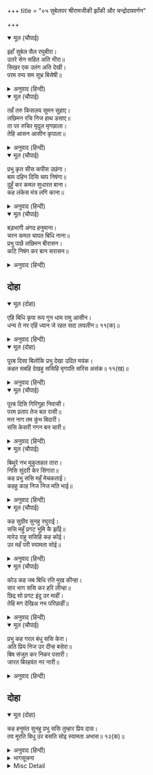 +++
title = "०५ सुबेलपर श्रीरामजीकी झाँकी और चन्द्रोदयवर्णन"

+++


<details open><summary>मूल (चौपाई)</summary>

इहाँ सुबेल सैल रघुबीरा।  
उतरे सेन सहित अति भीरा॥  
सिखर एक उतंग अति देखी।  
परम रम्य सम सुभ्र बिसेषी॥
</details>

<details><summary>अनुवाद (हिन्दी)</summary>

यहाँ श्रीरघुवीर सुबेल पर्वतपर सेनाकी बड़ी भीड़ (बड़े समूह) के साथ उतरे। पर्वतका एक बहुत ऊँचा, परम रमणीय, समतल और विशेषरूपसे उज्ज्वल शिखर देखकर—॥ १॥
</details>

<details open><summary>मूल (चौपाई)</summary>

तहँ तरु किसलय सुमन सुहाए।  
लछिमन रचि निज हाथ डसाए॥  
ता पर रुचिर मृदुल मृगछाला।  
तेहि आसन आसीन कृपाला॥
</details>

<details><summary>अनुवाद (हिन्दी)</summary>

वहाँ लक्ष्मणजीने वृक्षोंके कोमल पत्ते और सुन्दर फूल अपने हाथोंसे सजाकर बिछा दिये। उसपर सुन्दर और कोमल मृगछाला बिछा दी। उसी आसनपर कृपालु श्रीरामजी विराजमान थे॥ २॥
</details>

<details open><summary>मूल (चौपाई)</summary>

प्रभु कृत सीस कपीस उछंगा।  
बाम दहिन दिसि चाप निषंगा॥  
दुहुँ कर कमल सुधारत बाना।  
कह लंकेस मंत्र लगि काना॥
</details>

<details><summary>अनुवाद (हिन्दी)</summary>

प्रभु श्रीरामजी वानरराज सुग्रीवकी गोदमें अपना सिर रखे हैं। उनकी बायीं ओर धनुष तथा दाहिनी ओर तरकस (रखा) है। वे अपने दोनों कर-कमलोंसे बाण सुधार रहे हैं। विभीषणजी कानोंसे लगकर सलाह कर रहे हैं॥ ३॥
</details>

<details open><summary>मूल (चौपाई)</summary>

बड़भागी अंगद हनुमाना।  
चरन कमल चापत बिधि नाना॥  
प्रभु पाछें लछिमन बीरासन।  
कटि निषंग कर बान सरासन॥
</details>

<details><summary>अनुवाद (हिन्दी)</summary>

परम भाग्यशाली अंगद और हनुमान् अनेकों प्रकारसे प्रभुके चरणकमलोंको दबा रहे हैं। लक्ष्मणजी कमरमें तरकस कसे और हाथोंमें धनुष-बाण लिये वीरासनसे प्रभुके पीछे सुशोभित हैं॥ ४॥
</details>

## दोहा


<details open><summary>मूल (दोहा)</summary>

एहि बिधि कृपा रूप गुन धाम रामु आसीन।  
धन्य ते नर एहिं ध्यान जे रहत सदा लयलीन॥ ११(क)॥
</details>

<details><summary>अनुवाद (हिन्दी)</summary>

इस प्रकार कृपा, रूप (सौन्दर्य) और गुणोंके धाम श्रीरामजी विराजमान हैं। वे मनुष्य धन्य हैं जो सदा इस ध्यानमें लौ लगाये रहते हैं॥११(क)॥
</details>

<details open><summary>मूल (दोहा)</summary>

पूरब दिसा बिलोकि प्रभु देखा उदित मयंक।  
कहत सबहि देखहु ससिहि मृगपति सरिस असंक॥ ११(ख)॥
</details>

<details><summary>अनुवाद (हिन्दी)</summary>

पूर्व दिशाकी ओर देखकर प्रभु श्रीरामजीने चन्द्रमाको उदय हुआ देखा। तब वे सबसे कहने लगे—चन्द्रमाको तो देखो। कैसा सिंहके समान निडर है!॥ ११(ख)॥
</details>

<details open><summary>मूल (चौपाई)</summary>

पूरब दिसि गिरिगुहा निवासी।  
परम प्रताप तेज बल रासी॥  
मत्त नाग तम कुंभ बिदारी।  
ससि केसरी गगन बन चारी॥
</details>

<details><summary>अनुवाद (हिन्दी)</summary>

पूर्व दिशारूपी पर्वतकी गुफामें रहनेवाला, अत्यन्त प्रताप, तेज और बलकी राशि यह चन्द्रमारूपी सिंह अन्धकाररूपी मतवाले हाथीके मस्तकको विदीर्ण करके आकाशरूपी वनमें निर्भय विचर रहा है॥ १॥
</details>

<details open><summary>मूल (चौपाई)</summary>

बिथुरे नभ मुकुताहल तारा।  
निसि सुंदरी केर सिंगारा॥  
कह प्रभु ससि महुँ मेचकताई।  
कहहु काह निज निज मति भाई॥
</details>

<details><summary>अनुवाद (हिन्दी)</summary>

आकाशमें बिखरे हुए तारे मोतियोंके समान हैं, जो रात्रिरूपी सुन्दर स्त्रीके शृङ्गार हैं। प्रभुने कहा—भाइयो! चन्द्रमामें जो कालापन है वह क्या है? अपनी-अपनी बुद्धिके अनुसार कहो॥ २॥
</details>

<details open><summary>मूल (चौपाई)</summary>

कह सुग्रीव सुनहु रघुराई।  
ससि महुँ प्रगट भूमि कै झाँई॥  
मारेउ राहु ससिहि कह कोई।  
उर महँ परी स्यामता सोई॥
</details>

<details><summary>अनुवाद (हिन्दी)</summary>

सुग्रीवने कहा—हे रघुनाथजी! सुनिये। चन्द्रमामें पृथ्वीकी छाया दिखायी दे रही है। किसीने कहा—चन्द्रमाको राहुने मारा था। वही (चोटका) काला दाग हृदयपर पड़ा हुआ है॥ ३॥
</details>

<details open><summary>मूल (चौपाई)</summary>

कोउ कह जब बिधि रति मुख कीन्हा।  
सार भाग ससि कर हरि लीन्हा॥  
छिद्र सो प्रगट इंदु उर माहीं।  
तेहि मग देखिअ नभ परिछाहीं॥
</details>

<details><summary>अनुवाद (हिन्दी)</summary>

कोई कहता है—जब ब्रह्माने (कामदेवकी स्त्री) रतिका मुख बनाया, तब उसने चन्द्रमाका सार भाग निकाल लिया (जिससे रतिका मुख तो परम सुन्दर बन गया, परन्तु चन्द्रमाके हृदयमें छेद हो गया)। वही छेद चन्द्रमाके हृदयमें वर्तमान है, जिसकी राहसे आकाशकी काली छाया उसमें दिखायी पड़ती है॥ ४॥
</details>

<details open><summary>मूल (चौपाई)</summary>

प्रभु कह गरल बंधु ससि केरा।  
अति प्रिय निज उर दीन्ह बसेरा॥  
बिष संजुत कर निकर पसारी।  
जारत बिरहवंत नर नारी॥
</details>

<details><summary>अनुवाद (हिन्दी)</summary>

प्रभु श्रीरामजीने कहा—विष चन्द्रमाका बहुत प्यारा भाई है। इसीसे उसने विषको अपने हृदयमें स्थान दे रखा है। विषयुक्त अपने किरणसमूहको फैलाकर वह वियोगी नर-नारियोंको जलाता रहता है॥ ५॥
</details>

## दोहा


<details open><summary>मूल (दोहा)</summary>

कह हनुमंत सुनहु प्रभु ससि तुम्हार प्रिय दास।  
तव मूरति बिधु उर बसति सोइ स्यामता अभास॥ १२(क)॥
</details>

<details><summary>अनुवाद (हिन्दी)</summary>

हनुमान् जीने कहा—हे प्रभो! सुनिये, चन्द्रमा आपका प्रिय दास है। आपकी सुन्दर श्याम मूर्ति चन्द्रमाके हृदयमें बसती है, वही श्यामताकी झलक चन्द्रमामें है॥ १२(क)॥
</details>

<details><summary>भागसूचना</summary>

नवाह्नपारायण, सातवाँ विश्राम
</details>

<details><summary>Misc Detail</summary>


</details>
